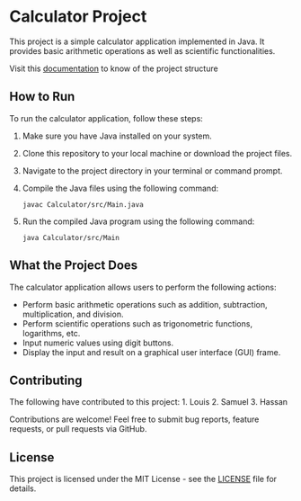 # Calculator Project

This project is a simple calculator application implemented in Java. It provides basic arithmetic operations as well as scientific functionalities.

Visit this [documentation]() to know of the project structure

## How to Run

To run the calculator application, follow these steps:

1. Make sure you have Java installed on your system.
2. Clone this repository to your local machine or download the project files.
3. Navigate to the project directory in your terminal or command prompt.
4. Compile the Java files using the following command:

    ```
    javac Calculator/src/Main.java
    ```
5. Run the compiled Java program using the following command:
    ```
    java Calculator/src/Main
    ```

## What the Project Does

The calculator application allows users to perform the following actions:

- Perform basic arithmetic operations such as addition, subtraction, multiplication, and division.
- Perform scientific operations such as trigonometric functions, logarithms, etc.
- Input numeric values using digit buttons.
- Display the input and result on a graphical user interface (GUI) frame.

## Contributing
The following have contributed to this project:
    1. Louis 
    2. Samuel
    3. Hassan

Contributions are welcome! Feel free to submit bug reports, feature requests, or pull requests via GitHub.

## License

This project is licensed under the MIT License - see the [LICENSE](LICENSE) file for details.
